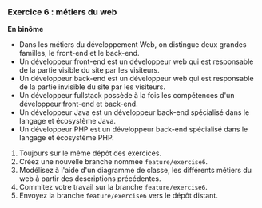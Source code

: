 ### Exercice 6 : métiers du web

**En binôme**

- Dans les métiers du développement Web, on distingue deux grandes familles, le front-end et le back-end.
- Un développeur front-end est un développeur web qui est responsable de la partie visible du site par les visiteurs.
- Un développeur back-end est un développeur web qui est responsable de la partie invisible du site par les visiteurs.
- Un développeur fullstack possède à la fois les compétences d'un développeur front-end et back-end.
- Un développeur Java est un développeur back-end spécialisé dans le langage et écosystème Java.
- Un développeur PHP est un développeur back-end spécialisé dans le langage et écosystème PHP.

1. Toujours sur le même dépôt des exercices.
2. Créez une nouvelle branche nommée `feature/exercise6`. 
3. Modélisez à l'aide d'un diagramme de classe, les différents métiers du web à partir des descriptions précédentes.
4. Commitez votre travail sur la branche `feature/exercise6`.
5. Envoyez la branche `feature/exercise6` vers le dépôt distant.
